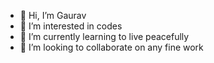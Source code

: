 - 👋 Hi, I’m Gaurav
- 👀 I’m interested in codes
- 🌱 I’m currently learning to live peacefully
- 💞️ I’m looking to collaborate on any fine work
